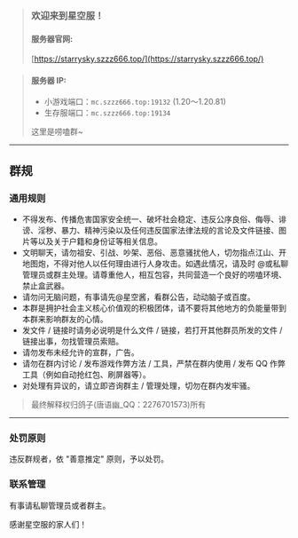 > ### 欢迎来到星空服！
>
>  #### 服务器官网:
> [https://starrysky.szzz666.top/](https://starrysky.szzz666.top/)

>  #### 服务器 IP:
> - 小游戏端口：`mc.szzz666.top:19132` (1.20～1.20.81)
> - 生存服端口：`mc.szzz666.top:19134`
>
> 这里是唠嗑群~

---

## 群规

### 通用规则
- 不得发布、传播危害国家安全统一、破坏社会稳定、违反公序良俗、侮辱、诽谤、淫秽、暴力、精神污染以及任何违反国家法律法规的言论及文件链接、图片等以及关于户籍和身份证等相关信息。
- 文明聊天，请勿祖安、引战、吵架、恶俗、恶意骚扰他人，切勿指点江山、开地图炮，不得对他人以任何理由进行人身攻击。如遇此情况，请及时 @或私聊管理员或群主处理。请尊重他人，相互包容，共同营造一个良好的唠嗑环境、禁止盒武器。
- 请勿问无脑问题，有事请先@星空酱，看群公告，动动脑子或百度。
- 本群是拥护社会主义核心价值观的积极团体，请不要将其他地方的负能量带到本群来影响群友的心情。
- 发文件 / 链接时请务必说明是什么文件 / 链接，若打开其他群员所发的文件 / 链接出事，勿找管理员索赔。
- 请勿发布未经允许的宣群，广告。
- 请勿在群内讨论 / 发布游戏作弊方法 / 工具，严禁在群内使用 / 发布 QQ 作弊工具（例如自动抢红包、刷屏器等）。
- 对处理有异议的，请立即咨询群主 / 管理处理，切勿在群内发牢骚。
> 最终解释权归鸽子(唐语幽_QQ：2276701573)所有
---

### 处罚原则
违反群规者，依 "善意推定" 原则，予以处罚。

### 联系管理
有事请私聊管理员或者群主。

感谢星空服的家人们！